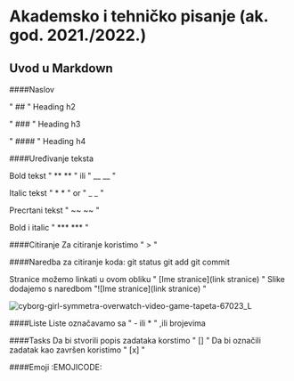 # Akademsko i tehničko pisanje (ak. god. 2021./2022.)


## Uvod u Markdown

####Naslov

" ## " Heading h2

" ### " Heading h3

" #### " Heading h4


####Uređivanje teksta

Bold tekst " ** ** "  ili " __ __ "

Italic tekst " * * " or " _ _ "

Precrtani tekst " ~~ ~~ "

Bold i italic " *** *** "


####Citiranje
Za citiranje koristimo " > "


####Naredba za citiranje koda:
git status
git add
git commit


Stranice možemo linkati u ovom obliku " [Ime stranice](link stranice) "
Slike dodajemo s naredbom "![Ime stranice](link stranice) "

![cyborg-girl-symmetra-overwatch-video-game-tapeta-67023_L](https://user-images.githubusercontent.com/95430189/145297597-541fb1e4-b882-4b0a-8ce4-0e484be14965.jpg)

####Liste
Liste označavamo sa " - ili * " ,ili brojevima

####Tasks
Da bi stvorili popis zadataka korstimo " [] "
Da bi označili zadatak kao završen koristimo " [x] "

####Emoji
:EMOJICODE:






 
 
